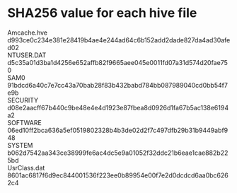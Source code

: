 # SHA256 value for each hive file  

Amcache.hve 	d993ce0c234e381e28419b4ae4e244ad64c6b152add2dade827da4ad30afed02    
NTUSER.DAT 	d5c35a01d3ba1d4256e652affb82f9665aee045e0011fd07a31d574d20fae750    
SAM0 		91bdcd6a40c7e7cc43a70bab28f83b432babd784bb087989040cd0bb54f7e9b    
SECURITY 	d08e2aacff67b440c9be48e4e4d1923e87fbea8d0926d1fa67b5ac138e6194a2    
SOFTWARE	06ed10ff2bca636a5ef0519802328b4b3de02d2f7c497dfb29b31b9449abf948    
SYSTEM		b062d7542aa343ce38999fe6ac4dc5e9a01052f32ddc21b6eae1cae882b225bd    
UsrClass.dat	8601ac6817f6d9ec844001536f223ee0b89954e00f7e2d0dcdcd6aa0bc6262c4    